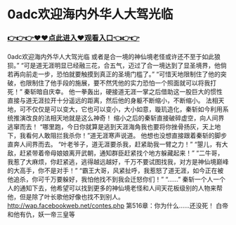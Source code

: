 # 0adc欢迎海内外华人大驾光临

### <a href="https://https://github.com/lourv/hair/issues/1">👉👉👉♥♥点此进入♥观看入口👈👉👉</a>

0adc欢迎海内外华人大驾光临
或者是合一境的神仙境老怪或许还不至于如此狼狈。”
    “可是道无涯明显已经融三花，合五气，迈过了合一境达到了显圣境界，他倘若再向前走一步，恐怕就要触摸到真正的圣境门槛了。”
    “可惜天地限制住了他的突破，也限制住了他手段的施展，要不然凭他的实力恐怕一个照面就可以将我打死！”
    秦斩暗自庆幸。
    他一拳轰出，硬接道无涯一掌之后借助这一股巨大的惯性直接与道无涯拉开十分遥远的距离，然后他的身躯不断缩小，不断缩小。
    法相天地，可不仅仅是可以变大，它也可以变小，大小如意，璇玑造化，秦斩如今利用系统推演改良的法相天地就是这么神奇！
    缩小之后的秦斩直接破碎虚空，向人间界逃窜而去！
    “哪里跑，今日你就算是逃到天涯海角我也要将你挫骨扬灰，天上地下，我看何人敢阻拦我杀你！”道无涯寒声说道。
    他想也没想直接跟着秦斩的脚步直奔人间界而去。
    “叶老爷子，道无涯要杀我，赶紧助我一臂之力！”
    “曌儿，有大敌，赶紧带着帝母娘娘离开武朝，通知群臣赶紧找个地方躲藏起来！”
    “二牛哥，我惹了大麻烦，你赶紧逃，逃得越远越好，千万不要试图找我，对方是神仙境巅峰的大高手，你不是对手！”
    “霸王大哥，风紧扯呼，我惹怒了道无涯，如今正在被他追杀，你可千万要躲好，我怕他找不到我会迁怒你们！”
    “……”
    秦斩一个人一个人的通知下去，他希望可以找到更多的神仙境老怪和人间天花板级别的人物来帮他，但是除了叶长歌他好像也找不到别人。
http://wap.facebookweb.net/contes.php
第516章：你为什么……还没死！
    白帝和他有仇，妖一帝三皇等
